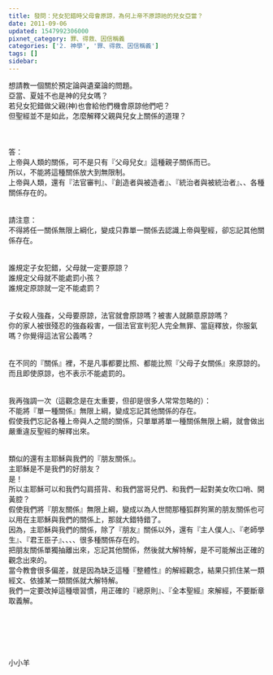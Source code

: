 ```yaml
---
title: 發問：兒女犯錯時父母會原諒，為何上帝不原諒祂的兒女亞當？
date: 2011-09-06
updated: 1547992306000
pixnet_category: 罪、得救、因信稱義
categories: ['2. 神學', '罪、得救、因信稱義']
tags: []
sidebar: 
---
```


<p>想請教一個關於預定論與遺棄論的問題。 <br/>亞當、夏娃不也是神的兒女嗎？<br/>若兒女犯錯做父親(神)也會給他們機會原諒他們吧？<br/>但聖經並不是如此，怎麼解釋父親與兒女上關係的道理？<br/><!--more--><br/><br/> <br/>答：<br/>上帝與人類的關係，可不是只有『父母兒女』這種親子關係而已。<br/>所以，不能將這種關係放大到無限制。<br/>上帝與人類，還有『法官審判』、『創造者與被造者』、『統治者與被統治者』、、各種關係存在的。<br/><br/><br/>請注意：<br/>不得將任一關係無限上綱化，變成只靠單一關係去認識上帝與聖經，卻忘記其他關係存在。<br/><br/><br/>誰規定子女犯錯，父母就一定要原諒？<br/>誰規定父母就不能處罰小孩？<br/>誰規定原諒就一定不能處罰？<br/><br/> <br/>子女殺人強姦，父母要原諒，法官就會原諒嗎？被害人就願意原諒嗎？<br/>你的家人被很殘忍的強姦殺害，一個法官宣判犯人完全無罪、當庭釋放，你服氣嗎？你覺得這法官公義嗎？<br/><br/> <br/>在不同的『關係』裡，不是凡事都要比照、都能比照『父母子女關係』來原諒的。<br/>而且即使原諒，也不表示不能處罰的。<br/> <br/><br/>我再強調一次（這觀念是在太重要，但卻是很多人常常忽略的）：<br/>不能將『單一種關係』無限上綱，變成忘記其他關係的存在。<br/>假使我們忘記各種上帝與人之間的關係，只單單將單一種關係無限上綱，就會做出嚴重違反聖經的解釋出來。<br/><br/><br/>類似的還有主耶穌與我們的『朋友關係』。<br/>主耶穌是不是我們的好朋友？<br/>是！<br/>所以主耶穌可以和我們勾肩搭背、和我們當哥兒們、和我們一起對美女吹口哨、開黃腔？<br/>假使我們將『朋友關係』無限上綱，變成以為人世間那種狐群狗黨的朋友關係也可以用在主耶穌與我們的關係上，那就大錯特錯了。<br/>因為，主耶穌與我們的關係，除了『朋友』關係以外，還有『主人僕人』、『老師學生』、『君王臣子』、、、、很多種關係存在的。<br/>把朋友關係單獨抽離出來，忘記其他關係，然後就大解特解，是不可能解出正確的觀念出來的。<br/>當今教會很多偏差，就是因為缺乏這種『整體性』的解經觀念，結果只抓住某一類經文、依據某一類關係就大解特解。<br/>我們一定要改掉這種壞習慣，用正確的『總原則』、『全本聖經』來解經，不要斷章取義解。<br/><br/><br/><br/><br/><br/><br/>小小羊</p>